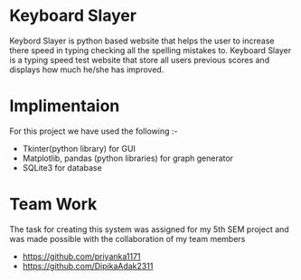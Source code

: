 # Keyboard Slayer

Keybord Slayer is python  based website that helps the user to increase there speed in typing checking all the spelling mistakes to. Keyboard Slayer is a typing speed test website that store all users previous scores and displays how much he/she has improved.

# Implimentaion

For this project we have used the following :-

- Tkinter(python library) for GUI
- Matplotlib, pandas (python libraries) for graph generator
- SQLite3 for database

# Team Work
The task for creating this system was assigned for my 5th SEM project and was made possible with the collaboration of my team members 
- https://github.com/priyanka1171
- https://github.com/DipikaAdak2311
